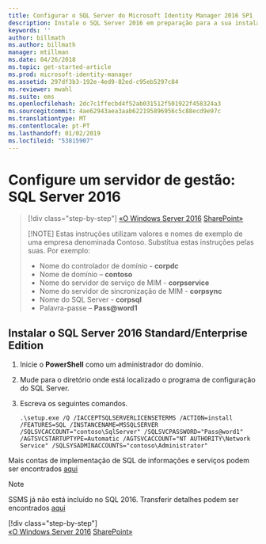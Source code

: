 ```yaml
---
title: Configurar o SQL Server do Microsoft Identity Manager 2016 SP1 | Documentos da Microsoft
description: Instale o SQL Server 2016 em preparação para a sua instalação de MIM 2016.
keywords: ''
author: billmath
ms.author: billmath
manager: mtillman
ms.date: 04/26/2018
ms.topic: get-started-article
ms.prod: microsoft-identity-manager
ms.assetid: 297df3b3-192e-4ed9-82ed-c95eb5297c84
ms.reviewer: mwahl
ms.suite: ems
ms.openlocfilehash: 2dc7c1ffecbd4f52ab031512f501922f458324a3
ms.sourcegitcommit: 4ae62943aea3aab622195896956c5c88ecd9e97c
ms.translationtype: MT
ms.contentlocale: pt-PT
ms.lasthandoff: 01/02/2019
ms.locfileid: "53815907"
---
```

# <a name="set-up-an-identity-management-server-sql-server-2016"></a>Configure um servidor de gestão: SQL Server 2016

> [!div class="step-by-step"]
> [«O Windows Server 2016](prepare-server-ws2016.md)
> [SharePoint»](prepare-server-sharepoint.md)
> 
> [!NOTE]
> Estas instruções utilizam valores e nomes de exemplo de uma empresa denominada Contoso. Substitua estas instruções pelas suas. Por exemplo:
> - Nome do controlador de domínio - **corpdc**
> - Nome de domínio – **contoso**
> - Nome do servidor de serviço de MIM - **corpservice**
> - Nome do servidor de sincronização de MIM - **corpsync**
> - Nome do SQL Server - **corpsql**
> - Palavra-passe – <strong>Pass@word1</strong>

## <a name="install-sql-server-2016-standardenterprise-edition"></a>Instalar **o SQL Server 2016 Standard/Enterprise Edition**

1. Inicie o **PowerShell** como um administrador do domínio.

2. Mude para o diretório onde está localizado o programa de configuração do SQL Server.

3. Escreva os seguintes comandos.

    ```
    .\setup.exe /Q /IACCEPTSQLSERVERLICENSETERMS /ACTION=install /FEATURES=SQL /INSTANCENAME=MSSQLSERVER /SQLSVCACCOUNT="contoso\SqlServer" /SQLSVCPASSWORD="Pass@word1"   /AGTSVCSTARTUPTYPE=Automatic /AGTSVCACCOUNT="NT AUTHORITY\Network Service" /SQLSYSADMINACCOUNTS="contoso\Administrator"
    ```
    
Mais contas de implementação de SQL de informações e serviços podem ser encontrados [aqui](https://docs.microsoft.com/sql/database-engine/configure-windows/configure-windows-service-accounts-and-permissions?view=sql-server-2017)
> [!NOTE]
> SSMS já não está incluído no SQL 2016. Transferir detalhes podem ser encontrados [aqui](https://docs.microsoft.com/sql/ssms/download-sql-server-management-studio-ssms?view=sql-server-2017)
> 
> [!div class="step-by-step"]  
> [«O Windows Server 2016](prepare-server-ws2016.md)
> [SharePoint»](prepare-server-sharepoint.md)

